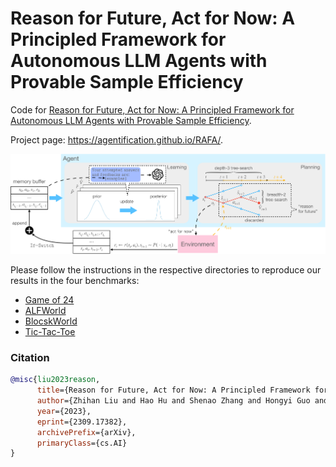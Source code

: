 # Reason for Future, Act for Now: A Principled Framework for Autonomous LLM Agents with Provable Sample Efficiency

Code for [Reason for Future, Act for Now: A Principled Framework for Autonomous LLM Agents with Provable Sample Efficiency](https://arxiv.org/abs/2309.17382).

Project page: https://agentification.github.io/RAFA/.

![RAFA diagram](./figures/rafa.svg)

Please follow the instructions in the respective directories to reproduce our results in the four benchmarks: 
* [Game of 24](https://github.com/agentification/RAFA_code/tree/main/Game24)
* [ALFWorld](https://github.com/agentification/RAFA_code/tree/main/ALFWorld)
* [BlocskWorld](https://github.com/agentification/RAFA_code/tree/main/BlocksWorld)
* [Tic-Tac-Toe](https://github.com/agentification/RAFA_code/tree/main/Tic-Tac-Toe)



### Citation

```bibtex
@misc{liu2023reason,
      title={Reason for Future, Act for Now: A Principled Framework for Autonomous LLM Agents with Provable Sample Efficiency}, 
      author={Zhihan Liu and Hao Hu and Shenao Zhang and Hongyi Guo and Shuqi Ke and Boyi Liu and Zhaoran Wang},
      year={2023},
      eprint={2309.17382},
      archivePrefix={arXiv},
      primaryClass={cs.AI}
}
```